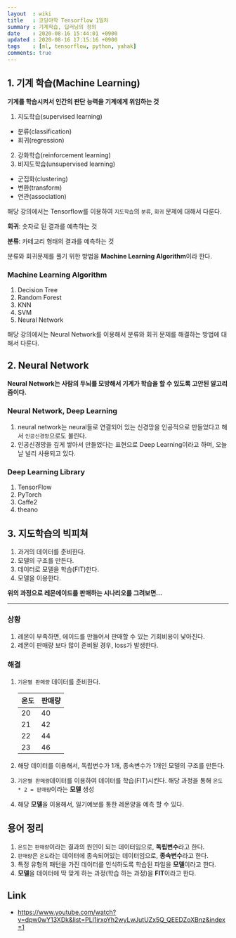 ```yaml
---
layout  : wiki
title   : 코딩야학 Tensorflow 1일차
summary : 기계학습, 딥러닝의 정의
date    : 2020-08-16 15:44:01 +0900
updated : 2020-08-16 17:15:16 +0900
tags    : [ml, tensorflow, python, yahak]
comments: true
---
```



## 1. 기계 학습(Machine Learning)

**기계를 학습시켜서 인간의 판단 능력을 기계에게 위임하는 것**

1. 지도학습(supervised learning)
  * 분류(classification)
  * 회귀(regression)
2. 강화학습(reinforcement learning)
3. 비지도학습(unsupervised learning)
  * 군집화(clustering)
  * 변환(transform)
  * 연관(association)

해당 강의에서는 Tensorflow를 이용하여 `지도학습`의 `분류`, `회귀` 문제에 대해서 다룬다.

**회귀**: 숫자로 된 결과를 예측하는 것

**분류**: 카테고리 형태의 결과를 예측하는 것

분류와 회귀문제를 풀기 위한 방법을 **Machine Learning Algorithm**이라 한다.

### Machine Learning Algorithm
1. Decision Tree
2. Random Forest
3. KNN
4. SVM
5. Neural Network

해당 강의에서는 Neural Network를 이용해서 분류와 회귀 문제를 해결하는 방법에 대해서 다룬다.

## 2. Neural Network

**Neural Network는 사람의 두뇌를 모방해서 기계가 학습을 할 수 있도록 고안된 알고리즘이다.**

### Neural Network, Deep Learning

1. neural network는 neural들로 연결되어 있는 신경망을 인공적으로 만들었다고 해서 `인공신경망`으로도 불린다.
2. 인공신경망을 깊게 쌓아서 만들었다는 표현으로 Deep Learning이라고 하며, 오늘날 널리 사용되고 있다.

### Deep Learning Library

1. TensorFlow
2. PyTorch
3. Caffe2
4. theano

## 3. 지도학습의 빅피쳐

1. 과거의 데이터를 준비한다.
2. 모델의 구조를 만든다.
3. 데이터로 모델을 학습(FIT)한다.
4. 모델을 이용한다.

**위의 과정으로 레몬에이드를 판매하는 시나리오를 그려보면...**

------------------------------------------------------------

### 상황
1. 레몬이 부족하면, 에이드를 만들어서 판매할 수 있는 기회비용이 낯아진다.
2. 레몬이 판매량 보다 많이 준비될 경우, loss가 발생한다.

### 해결

1. `기온별 판매량` 데이터를 준비한다.

      | 온도 | 판매량 |
      |------|--------|
      | 20   | 40     |
      | 21   | 42     |
      | 22   | 44     |
      | 23   | 46     |

2. 해당 데이터를 이용해서, 독립변수가 1개, 종속변수가 1개인 모델의 구조를 만든다.
3. `기온별 판매량`데이터를 이용하여 데이터를 학습(FIT)시킨다. 해당 과정을 통해 `온도 * 2 = 판매량`이라는 **모델** 생성
4. 해당 **모델**을 이용해서, 일기예보를 통한 레몬양을 예측 할 수 있다.

## 용어 정리

1. `온도`는 `판매량`이라는 결과의 원인이 되는 데이터임으로, **독립변수**라고 한다.
2. `판매량`은 `온도`라는 데이터에 종속되어있는 데이터임으로, **종속변수**라고 한다.
3. 특정 유형의 패턴을 가진 데이터를 인식하도록 학습된 파일을 **모델**이라고 한다.
4. **모델**을 데이터에 딱 맞게 하는 과정(학습 하는 과정)을 **FIT**이라고 한다.

## Link
* <https://www.youtube.com/watch?v=dpw0wY13XDk&list=PLl1irxoYh2wyLwJutUZx5Q_QEEDZoXBnz&index=1>
